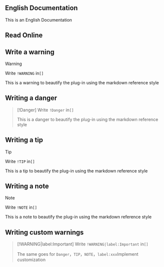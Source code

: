 ## English Documentation
This is an English Documentation

Read Online
---

## Write a warning
> [!WARNING]
> Write `!WARNING` in`[]`
>
> This is a warning to beautify the plug-in using the markdown reference style

## Writing a danger
> [!Danger]
> Write `!Danger` in`[]`
>
> This is a danger to beautify the plug-in using the markdown reference style

## Writing a tip
> [!TIP]
> Write `!TIP` in`[]`
>
> This is a tip to beautify the plug-in using the markdown reference style

## Writing a note
> [!NOTE]
> Write `!NOTE` in`[]`
>
> This is a note to beautify the plug-in using the markdown reference style

## Writing custom warnings
> [!WARNING|label:Important]
> Write `!WARNING|label:Important` in`[]`
>
> The same goes for `Danger`，`TIP`，`NOTE`，` label:xxx `Implement customization